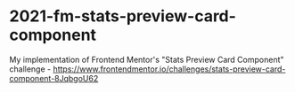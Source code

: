 # 2021-fm-stats-preview-card-component
My implementation of Frontend Mentor's "Stats Preview Card Component" challenge - https://www.frontendmentor.io/challenges/stats-preview-card-component-8JqbgoU62
